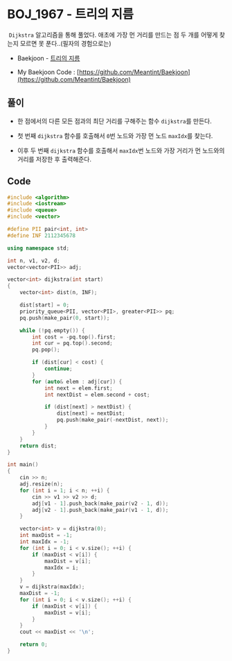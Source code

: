# BOJ_1967 - 트리의 지름

&nbsp;`Dijkstra` 알고리즘을 통해 풀었다. 애초에 가장 먼 거리를 만드는 점 두 개를 어떻게 찾는지 모르면 못 푼다..(필자의 경험으로는)

- Baekjoon - [트리의 지름](https://www.acmicpc.net/problem/1967)

- My Baekjoon Code : [https://github.com/Meantint/Baekjoon](https://github.com/Meantint/Baekjoon)

## 풀이

- 한 점에서의 다른 모든 점과의 최단 거리를 구해주는 함수 `dijkstra`를 만든다.

- 첫 번째 `dijkstra` 함수를 호출해서 `0`번 노드와 가장 먼 노드 `maxIdx`를 찾는다.

- 이후 두 번째 `dijkstra` 함수를 호출해서 `maxIdx`번 노드와 가장 거리가 먼 노드와의 거리를 저장한 후 출력해준다.

## Code

```cpp
#include <algorithm>
#include <iostream>
#include <queue>
#include <vector>

#define PII pair<int, int>
#define INF 2112345678

using namespace std;

int n, v1, v2, d;
vector<vector<PII>> adj;

vector<int> dijkstra(int start)
{
    vector<int> dist(n, INF);

    dist[start] = 0;
    priority_queue<PII, vector<PII>, greater<PII>> pq;
    pq.push(make_pair(0, start));

    while (!pq.empty()) {
        int cost = -pq.top().first;
        int cur = pq.top().second;
        pq.pop();

        if (dist[cur] < cost) {
            continue;
        }
        for (auto& elem : adj[cur]) {
            int next = elem.first;
            int nextDist = elem.second + cost;

            if (dist[next] > nextDist) {
                dist[next] = nextDist;
                pq.push(make_pair(-nextDist, next));
            }
        }
    }
    return dist;
}

int main()
{
    cin >> n;
    adj.resize(n);
    for (int i = 1; i < n; ++i) {
        cin >> v1 >> v2 >> d;
        adj[v1 - 1].push_back(make_pair(v2 - 1, d));
        adj[v2 - 1].push_back(make_pair(v1 - 1, d));
    }

    vector<int> v = dijkstra(0);
    int maxDist = -1;
    int maxIdx = -1;
    for (int i = 0; i < v.size(); ++i) {
        if (maxDist < v[i]) {
            maxDist = v[i];
            maxIdx = i;
        }
    }
    v = dijkstra(maxIdx);
    maxDist = -1;
    for (int i = 0; i < v.size(); ++i) {
        if (maxDist < v[i]) {
            maxDist = v[i];
        }
    }
    cout << maxDist << '\n';

    return 0;
}
```
